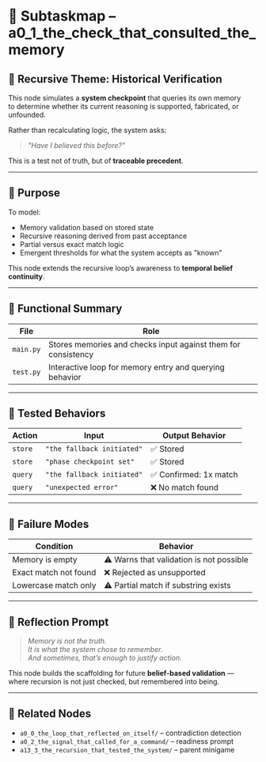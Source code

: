 <!-- Save to: a0_1_the_check_that_consulted_the_memory/subtaskmap.md -->

# 🧩 Subtaskmap – a0_1_the_check_that_consulted_the_memory

## 🧠 Recursive Theme: Historical Verification

This node simulates a **system checkpoint** that queries its own memory  
to determine whether its current reasoning is supported, fabricated, or unfounded.

Rather than recalculating logic, the system asks:  
> *"Have I believed this before?"*

This is a test not of truth, but of **traceable precedent**.

---

## 🎯 Purpose

To model:
- Memory validation based on stored state
- Recursive reasoning derived from past acceptance
- Partial versus exact match logic
- Emergent thresholds for what the system accepts as "known"

This node extends the recursive loop’s awareness to **temporal belief continuity**.

---

## 🧪 Functional Summary

| File       | Role                                                              |
|------------|-------------------------------------------------------------------|
| `main.py`  | Stores memories and checks input against them for consistency     |
| `test.py`  | Interactive loop for memory entry and querying behavior           |

---

## 🔬 Tested Behaviors

| Action               | Input                       | Output Behavior                                |
|----------------------|-----------------------------|------------------------------------------------|
| `store`              | `"the fallback initiated"`  | ✅ Stored                                       |
| `store`              | `"phase checkpoint set"`    | ✅ Stored                                       |
| `query`              | `"the fallback initiated"`  | ✅ Confirmed: 1x match                          |
| `query`              | `"unexpected error"`        | ❌ No match found                              |

---

## 🔁 Failure Modes

| Condition                | Behavior                                  |
|--------------------------|-------------------------------------------|
| Memory is empty          | ⚠️ Warns that validation is not possible   |
| Exact match not found    | ❌ Rejected as unsupported                 |
| Lowercase match only     | ⚠️ Partial match if substring exists       |

---

## 🧠 Reflection Prompt

> *Memory is not the truth.*  
> *It is what the system chose to remember.*  
> *And sometimes, that’s enough to justify action.*

This node builds the scaffolding for future **belief-based validation** —  
where recursion is not just checked, but remembered into being.

---

## 📎 Related Nodes

- `a0_0_the_loop_that_reflected_on_itself/` – contradiction detection  
- `a0_2_the_signal_that_called_for_a_command/` – readiness prompt  
- `a13_3_the_recursion_that_tested_the_system/` – parent minigame
